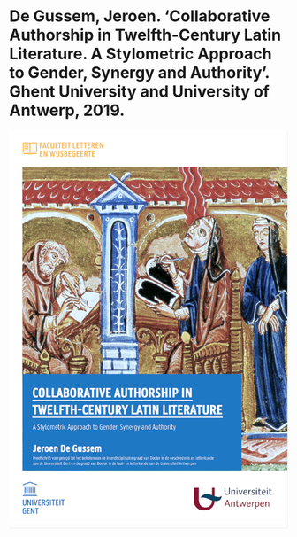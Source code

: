 # De Gussem, Jeroen. ‘Collaborative Authorship in Twelfth-Century Latin Literature. A Stylometric Approach to Gender, Synergy and Authority’. Ghent University and University of Antwerp, 2019.

![front cover of thesis](https://github.com/jedgusse/collaborative-authorship/blob/master/front-page.png)